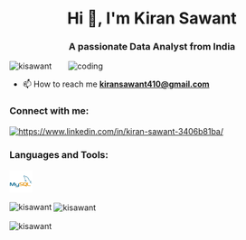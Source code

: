 <h1 align="center">Hi 👋, I'm Kiran Sawant</h1>
<h3 align="center">A passionate Data Analyst from India</h3>

<img align="right" alt="coding" width ="400" src="https://th.bing.com/th/id/OIP.I50iuVkZEzT8Lkich1Vx1AHaFW?pid=ImgDet&rs=1">

<p align="left"> <img src="https://komarev.com/ghpvc/?username=kisawant&label=Profile%20views&color=0e75b6&style=flat" alt="kisawant" /> </p>

- 📫 How to reach me **kiransawant410@gmail.com**

<h3 align="left">Connect with me:</h3>
<p align="left">
<a href="https://linkedin.com/in/https://www.linkedin.com/in/kiran-sawant-3406b81ba/" target="blank"><img align="center" src="https://raw.githubusercontent.com/rahuldkjain/github-profile-readme-generator/master/src/images/icons/Social/linked-in-alt.svg" alt="https://www.linkedin.com/in/kiran-sawant-3406b81ba/" height="30" width="40" /></a>
</p>

<h3 align="left">Languages and Tools:</h3>
<p align="left"> <a href="https://www.mysql.com/" target="_blank" rel="noreferrer"> <img src="https://raw.githubusercontent.com/devicons/devicon/master/icons/mysql/mysql-original-wordmark.svg" alt="mysql" width="40" height="40"/> </a> </p>

<p><img align="left" src="https://github-readme-stats.vercel.app/api/top-langs?username=kisawant&show_icons=true&locale=en&layout=compact" alt="kisawant" /></p>

<p>&nbsp;<img align="center" src="https://github-readme-stats.vercel.app/api?username=kisawant&show_icons=true&locale=en" alt="kisawant" /></p>

<p><img align="center" src="https://github-readme-streak-stats.herokuapp.com/?user=kisawant&" alt="kisawant" /></p>
